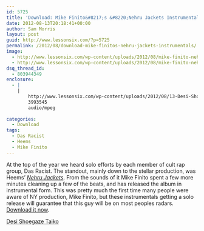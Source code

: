 ```yaml
---
id: 5725
title: 'Download: Mike Finito&#8217;s &#8220;Nehru Jackets Instrumentals&#8221;'
date: 2012-08-13T20:18:41+00:00
author: Sam Morris
layout: post
guid: http://www.lessonsix.com/?p=5725
permalink: /2012/08/download-mike-finitos-nehru-jackets-instrumentals/
image:
  - http://www.lessonsix.com/wp-content/uploads/2012/08/mike-finito-nehru.jpeg
  - http://www.lessonsix.com/wp-content/uploads/2012/08/mike-finito-nehru.jpeg
dsq_thread_id:
  - 803944349
enclosure:
  - |
    |
        http://www.lessonsix.com/wp-content/uploads/2012/08/13-Desi-Shoegaze-Taiko-prod.-Mike-Finito.mp3
        3993545
        audio/mpeg
        
categories:
  - Download
tags:
  - Das Racist
  - Heems
  - Mike Finito
---
```

At the top of the year we heard solo efforts by each member of cult rap group, Das Racist. The standout, mainly down to the stellar production, was Heems&#8217; [_Nehru Jackets_](http://www.lessonsix.com/2012/01/download-heems-nehru-jackets/). From the sounds of it Mike Finito spent a few more minutes cleaning up a few of the beats, and has released the album in instrumental form. This was pretty much the first time many people were aware of NY production, Mike Finito, but these instrumentals getting a solo release will guarantee that this guy will be on most peoples radars. [Download it now](www.sendspace.com/file/7vxqcn).

[Desi Shoegaze Taiko](http://www.lessonsix.com/wp-content/uploads/2012/08/13-Desi-Shoegaze-Taiko-prod.-Mike-Finito.mp3)
